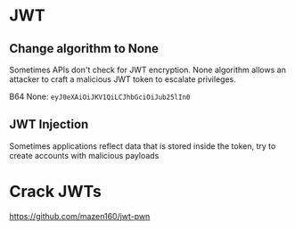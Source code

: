 # JWT

## Change algorithm to None

Sometimes APIs don't check for JWT encryption. None algorithm allows an attacker to craft a malicious JWT token to escalate privileges.

B64 None: `eyJ0eXAiOiJKV1QiLCJhbGciOiJub25lIn0`

## JWT Injection

Sometimes applications reflect data that is stored inside the token, try to create accounts with malicious payloads

# Crack JWTs

https://github.com/mazen160/jwt-pwn
